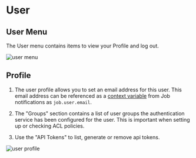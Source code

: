 # User

## User Menu

The User menu contains items to view your Profile and log out.

![user menu](~@assets/img/fig1001.png)

## Profile

1. The user profile allows you to set an email address for this user. This email
   address can be referenced as a [context variable](/manual/job-workflows.md#context-variables)
   from Job notifications as `job.user.email`.

2. The "Groups" section contains a list of user groups the authentication service has been configured for the user. This is important when setting up or checking ACL policies.

3. Use the "API Tokens" to list, generate or remove api tokens.

![user profile](~@assets/img/fig1002.png)

